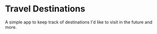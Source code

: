 # Travel Destinations

A simple app to keep track of destinations I'd like to visit in the future and more.
